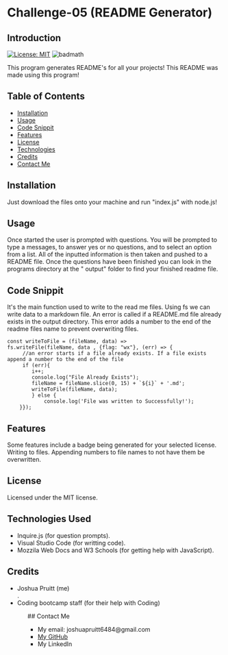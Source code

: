 # Challenge-05 (README Generator)

## Introduction
[![License: MIT](https://img.shields.io/badge/License-MIT-yellow.svg)](https://opensource.org/licenses/MIT)
![badmath](https://img.shields.io/github/languages/top/nielsenjared/badmath)

This program generates README's for all your projects! This README was made using this program!

## Table of Contents 

* [Installation](#installation)
* [Usage](#usage)
* [Code Snippit](#code-snippit)
* [Features](#features)
* [License](#license)
* [Technologies](#technologies-used)
* [Credits](#credits)
* [Contact Me](#contact-me)

## Installation
Just download the files onto your machine and run "index.js" with node.js!

## Usage
Once started the user is prompted with questions. You will be prompted to type a messages, to answer yes or no questions, and to select an option from a list. All of the inputted information is then taken and pushed to a README file. Once the questions have been finished you can look in the programs directory at the "  output" folder to find your finished readme file.

## Code Snippit
It's the main function used to write to the read me files. Using fs we can write data to a markdown file. An error is called if a README.md file already exists in the output directory. This error adds a number to the end of the readme files name to prevent overwriting files.

````
const writeToFile = (fileName, data) =>    
fs.writeFile(fileName, data , {flag: "wx"}, (err) => {       
     //an error starts if a file already exists. If a file exists append a number to the end of the file        
     if (err){            
        i++;            
        console.log("File Already Exists");            
        fileName = fileName.slice(0, 15) + `${i}` + '.md';
        writeToFile(fileName, data);        
        } else {            
            console.log('File was written to Successfully!');        
    }});
````

## Features
Some features include a badge being generated for your selected license. Writing to files. Appending numbers to file names to not have them be overwritten. 

## License
Licensed under the MIT license.

## Technologies Used
<ul>
<li>Inquire.js (for question prompts).</li>
<li>Visual Studio Code (for writting code).</li>
<li>Mozzila Web Docs and W3 Schools (for getting help with JavaScript).</li>
</ul>

## Credits
<ul>
<li>Joshua Pruitt (me)</li>.
<li>Coding bootcamp staff (for their help with Coding)</li>
<ul>
## Contact Me
<ul>
<li>My email: joshuapruitt6484@gmail.com</li>
<li><a href=https://github.com/JoshuaPruitt>My GitHub</a></li>
<li><a href=https://www.linkedin.com/in/joshua-pruitt-1a494a311/></a>My LinkedIn</li>
</ul>       
